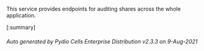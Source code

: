 






This service provides endpoints for auditing shares across the whole application.

[:summary]

###### Auto generated by Pydio Cells Enterprise Distribution v2.3.3 on 9-Aug-2021
